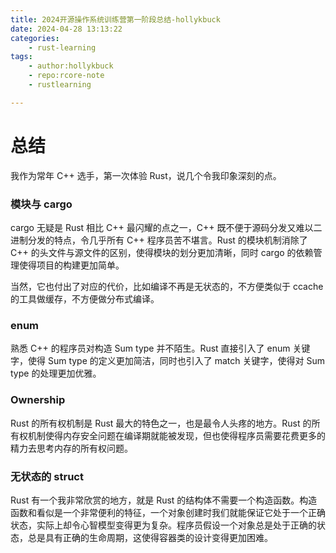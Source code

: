 ```yaml
---
title: 2024开源操作系统训练营第一阶段总结-hollykbuck
date: 2024-04-28 13:13:22
categories:
    - rust-learning
tags:
    - author:hollykbuck
    - repo:rcore-note
    - rustlearning

---
```


# 总结

我作为常年 C++ 选手，第一次体验 Rust，说几个令我印象深刻的点。

### 模块与 cargo

cargo 无疑是 Rust 相比 C++ 最闪耀的点之一，C++ 既不便于源码分发又难以二进制分发的特点，令几乎所有 C++ 程序员苦不堪言。Rust 的模块机制消除了 C++ 的头文件与源文件的区别，使得模块的划分更加清晰，同时 cargo 的依赖管理使得项目的构建更加简单。

当然，它也付出了对应的代价，比如编译不再是无状态的，不方便类似于 ccache 的工具做缓存，不方便做分布式编译。

### enum

熟悉 C++ 的程序员对构造 Sum type 并不陌生。Rust 直接引入了 enum 关键字，使得 Sum type 的定义更加简洁，同时也引入了 match 关键字，使得对 Sum type 的处理更加优雅。

### Ownership

Rust 的所有权机制是 Rust 最大的特色之一，也是最令人头疼的地方。Rust 的所有权机制使得内存安全问题在编译期就能被发现，但也使得程序员需要花费更多的精力去思考内存的所有权问题。

### 无状态的 struct

Rust 有一个我非常欣赏的地方，就是 Rust 的结构体不需要一个构造函数。构造函数和看似是一个非常便利的特征，一个对象创建时我们就能保证它处于一个正确状态，实际上却令心智模型变得更为复杂。程序员假设一个对象总是处于正确的状态，总是具有正确的生命周期，这使得容器类的设计变得更加困难。